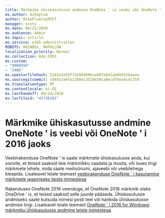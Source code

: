 ```yaml
---
title: Märkmike ühiskasutusse andmine OneNote ' is veebi või OneNote ' i 2016 jaoks
ms.author: mikeplum
author: MikePlumleyMSFT
manager: scotv
ms.date: 04/21/2020
ms.audience: Admin
ms.topic: article
ms.service: o365-administration
ROBOTS: NOINDEX, NOFOLLOW
localization_priority: Normal
ms.collection: Adm_O365
ms.custom:
- "9000556"
- "2406"
ms.openlocfilehash: 524141e55f72e96d69bca407a941ab694326aaaa
ms.sourcegitcommit: c6692ce0fa1358ec3529e59ca0ecdfdea4cdc759
ms.translationtype: MT
ms.contentlocale: et-EE
ms.lasthandoff: 09/14/2020
ms.locfileid: "47739101"
---
```

# <a name="share-notebooks-in-onenote-for-the-web-or-onenote-2016"></a>Märkmike ühiskasutusse andmine OneNote ' is veebi või OneNote ' i 2016 jaoks

Veebirakenduse OneNote ' is saate märkmete ühiskasutusse anda, kui soovite, et teised saaksid teie märkmikku vaadata ja muuta, või luues lingi märkmete lehele, mida saate meilisõnumi, ajaveebi või veebilehega kleepida. Lisateavet leiate teemast [veebirakenduse OneNote ' i kasutamine märkmete jagamiseks teiste inimestega](https://support.office.com/article/D3481FBE-E06C-4883-B7E9-B2EE9F38AED3)

Rakenduses OneNote 2016 veenduge, et OneNote 2016 märkmik oleks OneDrive ' is, et teised saaksid selle juurde pääseda. Ühiskasutusse andmiseks saate kutsuda inimesi posti teel või hankida ühiskasutusse andmise lingi. Lisateavet leiate teemast [OneNote ' i 2016 for Windowsi märkmiku ühiskasutusse andmine teiste inimestega](https://support.office.com/article/d14b6033-7a95-4536-9216-bb0a5e0f8285)